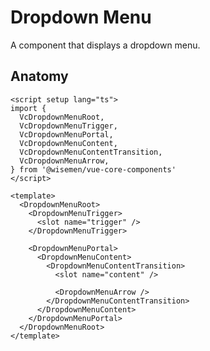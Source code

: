 # Dropdown Menu

A component that displays a dropdown menu.

<ComponentPreview name="dropdown-menu/examples/main" />

## Anatomy

```vue
<script setup lang="ts">
import {
  VcDropdownMenuRoot,
  VcDropdownMenuTrigger,
  VcDropdownMenuPortal,
  VcDropdownMenuContent,
  VcDropdownMenuContentTransition,
  VcDropdownMenuArrow,
} from '@wisemen/vue-core-components'
</script>

<template>
  <DropdownMenuRoot>
    <DropdownMenuTrigger>
      <slot name="trigger" />
    </DropdownMenuTrigger>

    <DropdownMenuPortal>
      <DropdownMenuContent>
        <DropdownMenuContentTransition>
          <slot name="content" />

          <DropdownMenuArrow />
        </DropdownMenuContentTransition>
      </DropdownMenuContent>
    </DropdownMenuPortal>
  </DropdownMenuRoot>
</template>
```

<!-- @include: ./dropdown-menu-meta.md -->
